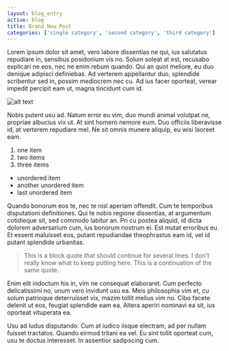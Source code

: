 ```yaml
---
layout: blog_entry
active: blog
title: Brand New Post
categories: ['single category', 'second category', 'third category']
---
```

Lorem ipsum dolor sit amet, vero labore dissentias ne qui, ius salutatus repudiare in, sensibus posidonium vis no. Solum soleat at est, recusabo explicari ne eos, nec ne enim rebum quando.<!--more--> Qui an quot meliore, eu duo denique adipisci definiebas. Ad verterem appellantur duo, splendide scribentur sed in, possim mediocrem nec cu. Ad ius facer oporteat, verear impedit percipit eam ut, magna tincidunt cum id.

![alt text](http://placehold.it/650x300)

Nobis putent usu ad. Natum error eu vim, duo mundi animal volutpat ne, propriae albucius vix ut. At sint homero nemore eum. Duo officiis liberavisse id, at verterem repudiare mel. Ne sit omnis munere aliquip, eu wisi laoreet eam.

1. one item
2. two items
3. three items

* unordered item
* another unordered item
* last unordered item

Quando bonorum eos te, nec te nisl aperiam offendit. Cum te temporibus disputationi definitiones. Qui te nobis regione dissentias, at argumentum cotidieque sit, sed commodo labitur an. Pri cu postea aliquid, id dicta dolorem adversarium cum, ius bonorum nostrum ei. Est mutat erroribus eu. Et essent maluisset eos, putant repudiandae theophrastus eam id, vel id putant splendide urbanitas.

> This is a block quote that should continue for several lines. I don't really know what to keep putting here.
> This is a continuation of the same quote.

Enim elit indoctum his in, vim ne consequat elaboraret. Cum perfecto delicatissimi no, unum vero invidunt usu ea. Meis philosophia vim et, cu solum patrioque deterruisset vix, mazim tollit melius vim no. Cibo facete delenit ut eos, feugiat splendide eam ea. Altera aperiri nominavi ea sit, ius oporteat vituperata ea.

Usu ad ludus disputando. Cum at iudico iisque electram, ad per nullam fuisset tractatos. Quando eirmod tritani ea vel. Eu sint tollit oporteat cum, usu te doctus interesset. In assentior sadipscing cum.
